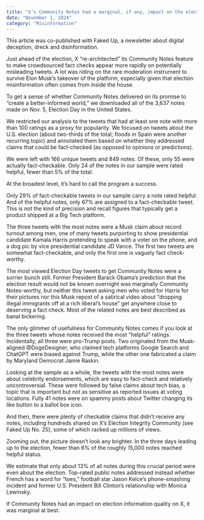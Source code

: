 ```yaml
---
title: "X’s Community Notes had a marginal, if any, impact on the election"
date: "November 1, 2024"
category: "Misinformation"
---
```


This article was co-published with Faked Up, a newsletter about digital deception, dreck and disinformation.

Just ahead of the election, X “re-architected” its Community Notes feature to make crowdsourced fact checks appear more rapidly on potentially misleading tweets. A lot was riding on the rare moderation instrument to survive Elon Musk’s takeover of the platform, especially given that election misinformation often comes from inside the house.

To get a sense of whether Community Notes delivered on its promise to “create a better-informed world,” we downloaded all of the 3,637 notes made on Nov. 5, Election Day in the United States.

We restricted our analysis to the tweets that had at least one note with more than 100 ratings as a proxy for popularity. We focused on tweets about the U.S. election (about two-thirds of the total; floods in Spain were another recurring topic) and annotated them based on whether they addressed claims that could be fact-checked (as opposed to opinions or predictions).

We were left with 166 unique tweets and 849 notes. Of these, only 55 were actually fact-checkable. Only 24 of the notes in our sample were rated helpful, fewer than 5% of the total.

At the broadest level, it’s hard to call the program a success.

Only 29% of fact-checkable tweets in our sample carry a note rated helpful. And of the helpful notes, only 67% are assigned to a fact-checkable tweet. This is not the kind of precision and recall figures that typically get a product shipped at a Big Tech platform.

The three tweets with the most notes were a Musk claim about record turnout among men, one of many tweets purporting to show presidential candidate Kamala Harris pretending to speak with a voter on the phone, and a dog pic by vice presidential candidate JD Vance. The first two tweets are somewhat fact-checkable, and only the first one is vaguely fact check-worthy.

The most viewed Election Day tweets to get Community Notes were a sorrier bunch still. Former President Barack Obama’s prediction that the election result would not be known overnight was marginally Community Notes-worthy, but neither this tweet asking men who voted for Harris for their pictures nor this Musk repost of a satirical video about “dropping illegal immigrants off at a rich liberal’s house” get anywhere close to deserving a fact check. Most of the related notes are best described as banal bickering.

The only glimmer of usefulness for Community Notes comes if you look at the three tweets whose notes received the most “helpful” ratings. Incidentally, all three were pro-Trump posts. Two originated from the Musk-aligned @DogeDesigner, who claimed tech platforms Google Search and ChatGPT were biased against Trump, while the other one fabricated a claim by Maryland Democrat Jamie Raskin.

Looking at the sample as a whole, the tweets with the most notes were about celebrity endorsements, which are easy to fact-check and relatively uncontroversial. These were followed by false claims about tech bias, a topic that is important but not as sensitive as reported issues at voting locations. Fully 41 notes were on spammy posts about Twitter changing its like button to a ballot box icon.

And then, there were plenty of checkable claims that didn’t receive any notes, including hundreds shared on X’s Election Integrity Community (see Faked Up No. 25), some of which racked up millions of views.

Zooming out, the picture doesn’t look any brighter. In the three days leading up to the election, fewer than 6% of the roughly 15,000 notes reached helpful status.

We estimate that only about 13% of all notes during this crucial period were even about the election. Top-rated public notes addressed instead whether French has a word for “toes,” football star Jason Kelce’s phone-smashing incident and former U.S. President Bill Clinton’s relationship with Monica Lewinsky.

If Community Notes had an impact on election information quality on X, it was marginal at best.
